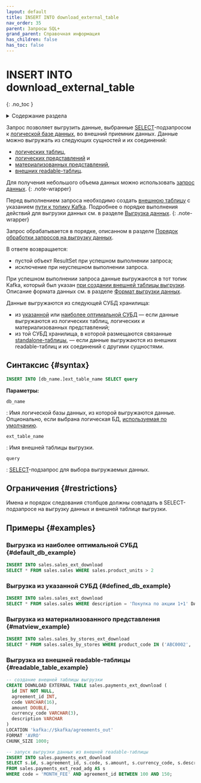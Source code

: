 ```yaml
---
layout: default
title: INSERT INTO download_external_table
nav_order: 35
parent: Запросы SQL+
grand_parent: Справочная информация
has_children: false
has_toc: false
---
```


# INSERT INTO download_external_table
{: .no_toc }

<details markdown="block">
  <summary>
    Содержание раздела
  </summary>
  {: .text-delta }
1. TOC
{:toc}
</details>

Запрос позволяет выгрузить данные, выбранные [SELECT](../SELECT/SELECT.md)-подзапросом 
к [логической базе данных](../../../overview/main_concepts/logical_db/logical_db.md), 
во внешний приемник данных. Данные можно выгружать из следующих сущностей и их соединений:
* [логических таблиц](../../../overview/main_concepts/logical_table/logical_table.md), 
* [логических представлений](../../../overview/main_concepts/logical_view/logical_view.md) и 
* [материализованных представлений](../../../overview/main_concepts/materialized_view/materialized_view.md),
* [внешних readable-таблиц](../../../overview/main_concepts/external_table/external_table.md#readable_table).

Для получения небольшого объема данных можно использовать 
[запрос данных](../../../working_with_system/data_reading/data_reading.md).
{: .note-wrapper}

Перед выполнением запроса необходимо создать [внешнюю таблицу](../../../overview/main_concepts/external_table/external_table.md)
с указанием [пути к топику Kafka](../../path_to_kafka_topic/path_to_kafka_topic.md). Подробнее о порядке 
выполнения действий для выгрузки данных см. в разделе [Выгрузка данных](../../../working_with_system/data_download/data_download.md).
{: .note-wrapper}

Запрос обрабатывается в порядке, описанном в разделе
[Порядок обработки запросов на выгрузку данных](../../../overview/interactions/download_processing/download_processing.md).

В ответе возвращается:
*   пустой объект ResultSet при успешном выполнении запроса;
*   исключение при неуспешном выполнении запроса.

При успешном выполнении запроса данные выгружаются в тот топик Kafka, который был указан 
[при создании внешней таблицы выгрузки](../CREATE_DOWNLOAD_EXTERNAL_TABLE/CREATE_DOWNLOAD_EXTERNAL_TABLE.md). Описание 
формата данных см. в разделе [Формат выгрузки данных](../../download_format/download_format.md).

Данные выгружаются из следующей СУБД хранилища:
* из [указанной](../../../reference/sql_plus_requests/SELECT/SELECT.md#param_datasource_type) или 
  [наиболее оптимальной СУБД](../../../working_with_system/data_reading/routing/routing.md) —
  если данные выгружаются из логических таблиц, логических и материализованных представлений;
* из той СУБД хранилища, в которой размещаются связанные 
  [standalone-таблицы](../../../overview/main_concepts/standalone_table/standalone_table.md), — если данные выгружаются 
  из внешних readable-таблиц и их соединений с другими сущностями.

## Синтаксис {#syntax}

```sql
INSERT INTO [db_name.]ext_table_name SELECT query
```

**Параметры:**

`db_name`

: Имя логической базы данных, из которой выгружаются данные. Опционально, если выбрана логическая БД, 
  [используемая по умолчанию](../../../working_with_system/other_features/default_db_set-up/default_db_set-up.md).

`ext_table_name`

: Имя внешней таблицы выгрузки.

`query`

: [SELECT](../SELECT/SELECT.md)-подзапрос для выбора выгружаемых данных.

## Ограничения {#restrictions}

Имена и порядок следования столбцов должны совпадать в SELECT-подзапросе на выгрузку данных и внешней таблице выгрузки.

## Примеры {#examples}

### Выгрузка из наиболее оптимальной СУБД {#default_db_example}

```sql
INSERT INTO sales.sales_ext_download
SELECT * FROM sales.sales WHERE sales.product_units > 2
```

### Выгрузка из указанной СУБД {#defined_db_example}

```sql
INSERT INTO sales.sales_ext_download 
SELECT * FROM sales.sales WHERE description = 'Покупка по акции 1+1' DATASOURCE_TYPE = 'adqm'
```

### Выгрузка из материализованного представления {#matview_example}

```sql
INSERT INTO sales.sales_by_stores_ext_download
SELECT * FROM sales.sales_by_stores WHERE product_code IN ('ABC0002', 'ABC0003', 'ABC0004') DATASOURCE_TYPE = 'adqm'
```

### Выгрузка из внешней readable-таблицы {#readable_table_example}

```sql
-- создание внешней таблицы выгрузки
CREATE DOWNLOAD EXTERNAL TABLE sales.payments_ext_download (
  id INT NOT NULL,
  agreement_id INT,
  code VARCHAR(16),
  amount DOUBLE,
  currency_code VARCHAR(3),
  description VARCHAR
)
LOCATION 'kafka://$kafka/agreements_out'
FORMAT 'AVRO'
CHUNK_SIZE 1000;

-- запуск выгрузки данных из внешней readable-таблицы
INSERT INTO sales.payments_ext_download
SELECT s.id, s.agreement_id, s.code, s.amount, s.currency_code, s.description 
FROM sales.payments_ext_read_adg AS s 
WHERE code = 'MONTH_FEE' AND agreement_id BETWEEN 100 AND 150;
```
